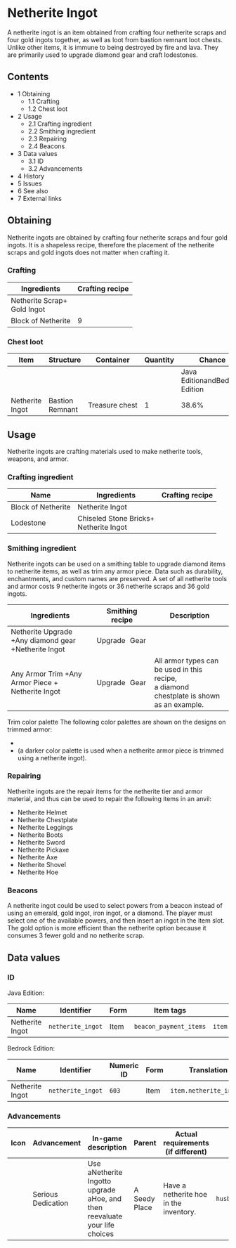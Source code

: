 # Netherite Ingot
A netherite ingot is an item obtained from crafting four netherite scraps and four gold ingots together, as well as loot from bastion remnant loot chests. Unlike other items, it is immune to being destroyed by fire and lava. They are primarily used to upgrade diamond gear and craft lodestones.

## Contents
- 1 Obtaining
	- 1.1 Crafting
	- 1.2 Chest loot
- 2 Usage
	- 2.1 Crafting ingredient
	- 2.2 Smithing ingredient
	- 2.3 Repairing
	- 2.4 Beacons
- 3 Data values
	- 3.1 ID
	- 3.2 Advancements
- 4 History
- 5 Issues
- 6 See also
- 7 External links

## Obtaining
Netherite ingots are obtained by crafting four netherite scraps and four gold ingots. It is a shapeless recipe, therefore the placement of the netherite scraps and gold ingots does not matter when crafting it.

### Crafting
| Ingredients                     | Crafting recipe |
|---------------------------------|-----------------|
| Netherite Scrap+<br/>Gold Ingot |                 |
| Block of Netherite              | 9               |

### Chest loot
| Item            | Structure       | Container      | Quantity | Chance                         |
|-----------------|-----------------|----------------|----------|--------------------------------|
|                 |                 |                |          | Java EditionandBedrock Edition |
| Netherite Ingot | Bastion Remnant | Treasure chest | 1        | 38.6%                          |

## Usage
Netherite ingots are crafting materials used to make netherite tools, weapons, and armor.

### Crafting ingredient
| Name               | Ingredients                                | Crafting recipe |
|--------------------|--------------------------------------------|-----------------|
| Block of Netherite | Netherite Ingot                            |                 |
| Lodestone          | Chiseled Stone Bricks+<br/>Netherite Ingot |                 |

### Smithing ingredient
Netherite ingots can be used on a smithing table to upgrade diamond items to netherite items, as well as trim any armor piece. Data such as durability, enchantments, and custom names are preserved. A set of all netherite tools and armor costs 9 netherite ingots or 36 netherite scraps and 36 gold ingots.

| Ingredients                                          | Smithing recipe | Description                                                                                       |
|------------------------------------------------------|-----------------|---------------------------------------------------------------------------------------------------|
| Netherite Upgrade +Any diamond gear +Netherite Ingot | Upgrade Gear    |                                                                                                   |
| Any Armor Trim +Any Armor Piece + Netherite Ingot    | Upgrade Gear    | All armor types can be used in this recipe,<br/>a diamond chestplate is shown as an example.<br/> |

Trim color palette
The following color palettes are shown on the designs on trimmed armor:

- 
- (a darker color palette is used when a netherite armor piece is trimmed using a netherite ingot).

### Repairing
Netherite ingots are the repair items for the netherite tier and armor material, and thus can be used to repair the following items in an anvil:

- Netherite Helmet
- Netherite Chestplate
- Netherite Leggings
- Netherite Boots
- Netherite Sword
- Netherite Pickaxe
- Netherite Axe
- Netherite Shovel
- Netherite Hoe

### Beacons
A netherite ingot could be used to select powers from a beacon instead of using an emerald, gold ingot, iron ingot, or a diamond. The player must select one of the available powers, and then insert an ingot in the item slot. The gold option is more efficient than the netherite option because it consumes 3 fewer gold and no netherite scrap.

## Data values
### ID
Java Edition:

| Name            | Identifier        | Form | Item tags              | Translation key                  |
|-----------------|-------------------|------|------------------------|----------------------------------|
| Netherite Ingot | `netherite_ingot` | Item | `beacon_payment_items` | `item.minecraft.netherite_ingot` |

Bedrock Edition:

| Name            | Identifier        | Numeric ID | Form | Translation key             |
|-----------------|-------------------|------------|------|-----------------------------|
| Netherite Ingot | `netherite_ingot` | `603`      | Item | `item.netherite_ingot.name` |

### Advancements
| Icon | Advancement        | In-game description                                                        | Parent        | Actual requirements (if different)     | Resource location                |
|------|--------------------|----------------------------------------------------------------------------|---------------|----------------------------------------|----------------------------------|
|      | Serious Dedication | Use aNetherite Ingotto upgrade aHoe, and then reevaluate your life choices | A Seedy Place | Have a netherite hoe in the inventory. | `husbandry/obtain_netherite_hoe` |


